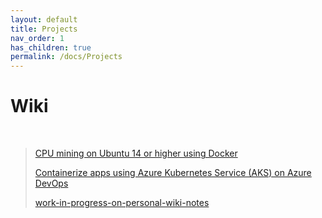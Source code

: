 ```yaml
---
layout: default
title: Projects
nav_order: 1
has_children: true
permalink: /docs/Projects
---
```


# Wiki
<br />

> [CPU mining on Ubuntu 14 or higher using Docker](https://github.com/dummy-andra/CloudEngineerNotes/tree/main/6-Cripto/CPUMiner-Multi-on-Docker-Ubuntu-master)
>
> [Containerize apps using Azure Kubernetes Service (AKS) on Azure DevOps](https://github.com/dummy-andra/CloudEngineerNotes/tree/main/8-Projects/Mentoring_Students/azuretechathon-mentoring)
>
> [work-in-progress-on-personal-wiki-notes](https://github.com/dummy-andra/CloudEngineerNotes)

